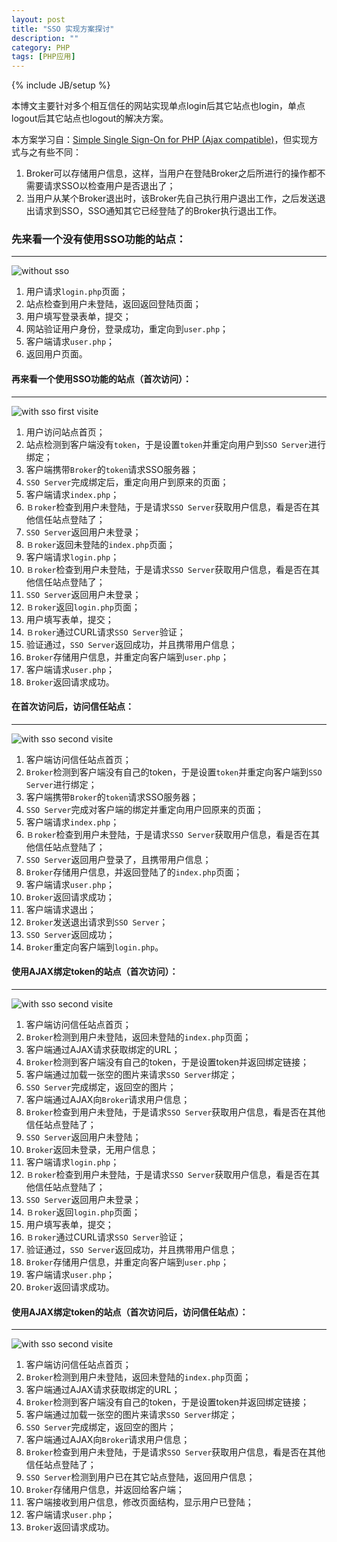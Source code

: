 ```yaml
---
layout: post
title: "SSO 实现方案探讨"
description: ""
category: PHP
tags: [PHP应用]
---
```

{% include JB/setup %}

本博文主要针对多个相互信任的网站实现单点login后其它站点也login，单点logout后其它站点也logout的解决方案。

本方案学习自：[Simple Single Sign-On for PHP \(Ajax compatible\)](http://www.jasny.net/articles/simple-single-sign-on-for-php/)，但实现方式与之有些不同：

1. Broker可以存储用户信息，这样，当用户在登陆Broker之后所进行的操作都不需要请求SSO以检查用户是否退出了；
2. 当用户从某个Broker退出时，该Broker先自己执行用户退出工作，之后发送退出请求到SSO，SSO通知其它已经登陆了的Broker执行退出工作。

<!--more-->

### 先来看一个没有使用SSO功能的站点：
- - -
![without sso](/assets/img/201402140101.png)

1. 用户请求`login.php`页面；
2. 站点检查到用户未登陆，返回返回登陆页面；
3. 用户填写登录表单，提交；
4. 网站验证用户身份，登录成功，重定向到`user.php`；
5. 客户端请求`user.php`；
6. 返回用户页面。

#### 再来看一个使用SSO功能的站点（首次访问）：
- - -
![with sso first visite](/assets/img/201402140102.png)

1. 用户访问站点首页；
2. 站点检测到客户端没有`token`，于是设置`token`并重定向用户到`SSO Server`进行绑定；
3. 客户端携带`Broker`的`token`请求SSO服务器；
4. `SSO Server`完成绑定后，重定向用户到原来的页面；
5. 客户端请求`index.php`；
6. `Ｂroker`检查到用户未登陆，于是请求`SSO Server`获取用户信息，看是否在其他信任站点登陆了；
7. `SSO Server`返回用户未登录；
8. `Ｂroker`返回未登陆的`index.php`页面；
9. 客户端请求`login.php`；
10. `Ｂroker`检查到用户未登陆，于是请求`SSO Server`获取用户信息，看是否在其他信任站点登陆了；
11. `SSO Server`返回用户未登录；
12. `Ｂroker`返回`login.php`页面；
10. 用户填写表单，提交；
10. `Ｂroker`通过CURL请求`SSO Server`验证；
11. 验证通过，`SSO Server`返回成功，并且携带用户信息；
12. `Broker`存储用户信息，并重定向客户端到`user.php`；
13. 客户端请求`user.php`；
16. `Broker`返回请求成功。

#### 在首次访问后，访问信任站点：
- - -
![with sso second visite](/assets/img/201402140103.png)

1. 客户端访问信任站点首页；
2. `Broker`检测到客户端没有自己的token，于是设置`token`并重定向客户端到`SSO Server`进行绑定；
3. 客户端携带`Broker`的`token`请求SSO服务器；
3. `SSO Server`完成对客户端的绑定并重定向用户回原来的页面；
4. 客户端请求`index.php`；
5. `Ｂroker`检查到用户未登陆，于是请求`SSO Server`获取用户信息，看是否在其他信任站点登陆了；
6. `SSO Server`返回用户登录了，且携带用户信息；
5. `Broker`存储用户信息，并返回登陆了的`index.php`页面；
6. 客户端请求`user.php`；
7. `Broker`返回请求成功；
8. 客户端请求退出；
8. `Broker`发送退出请求到`SSO Server`；
9. `SSO Server`返回成功；
10. `Broker`重定向客户端到`login.php`。

#### 使用AJAX绑定token的站点（首次访问）：
- - -
![with sso second visite](/assets/img/201402140104.png)

1. 客户端访问信任站点首页；
2. `Broker`检测到用户未登陆，返回未登陆的`index.php`页面；
3. 客户端通过AJAX请求获取绑定的URL；
4. `Broker`检测到客户端没有自己的token，于是设置token并返回绑定链接；
5. 客户端通过加载一张空的图片来请求`SSO Server`绑定；
6. `SSO Server`完成绑定，返回空的图片；
7. 客户端通过AJAX向`Broker`请求用户信息；
8. `Broker`检查到用户未登陆，于是请求`SSO Server`获取用户信息，看是否在其他信任站点登陆了；
9. `SSO Server`返回用户未登陆；
10. `Broker`返回未登录，无用户信息；
11. 客户端请求`login.php`；
12. `Ｂroker`检查到用户未登陆，于是请求`SSO Server`获取用户信息，看是否在其他信任站点登陆了；
13. `SSO Server`返回用户未登录；
14. `Ｂroker`返回`login.php`页面；
15. 用户填写表单，提交；
16. `Ｂroker`通过CURL请求`SSO Server`验证；
17. 验证通过，`SSO Server`返回成功，并且携带用户信息；
18. `Broker`存储用户信息，并重定向客户端到`user.php`；
19. 客户端请求`user.php`；
20. `Broker`返回请求成功。

#### 使用AJAX绑定token的站点（首次访问后，访问信任站点）：
- - -
![with sso second visite](/assets/img/201402140105.png)

1. 客户端访问信任站点首页；
2. `Broker`检测到用户未登陆，返回未登陆的`index.php`页面；
3. 客户端通过AJAX请求获取绑定的URL；
4. `Broker`检测到客户端没有自己的token，于是设置token并返回绑定链接；
5. 客户端通过加载一张空的图片来请求`SSO Server`绑定；
6. `SSO Server`完成绑定，返回空的图片；
7. 客户端通过AJAX向`Broker`请求用户信息；
8. `Broker`检查到用户未登陆，于是请求`SSO Server`获取用户信息，看是否在其他信任站点登陆了；
9. `SSO Server`检测到用户已在其它站点登陆，返回用户信息；
10. `Broker`存储用户信息，并返回给客户端；
11. 客户端接收到用户信息，修改页面结构，显示用户已登陆；
12. 客户端请求`user.php`；
13. `Broker`返回请求成功。